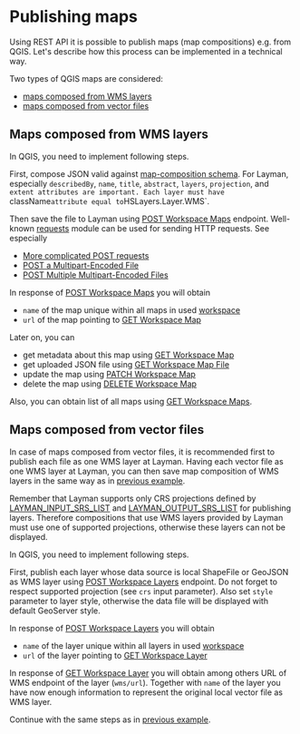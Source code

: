 # Publishing maps

Using REST API it is possible to publish maps (map compositions) e.g. from QGIS. Let's describe how this process can be implemented in a technical way.

Two types of QGIS maps are considered:
- [maps composed from WMS layers](#maps-composed-from-wms-layers)
- [maps composed from vector files](#maps-composed-from-vector-files)


## Maps composed from WMS layers
In QGIS, you need to implement following steps.

First, compose JSON valid against [map-composition schema](https://github.com/hslayers/map-compositions). For Layman, especially `describedBy`, `name`, `title`, `abstract`, `layers`, `projection`, and `extent attributes are important. Each layer must have `className` attribute equal to `HSLayers.Layer.WMS`.

Then save the file to Layman using [POST Workspace Maps](rest.md#post-workspace-maps) endpoint. Well-known [requests](https://requests.readthedocs.io/en/latest/) module can be used for sending HTTP requests. See especially
- [More complicated POST requests](https://requests.readthedocs.io/en/latest/user/quickstart/#more-complicated-post-requests)
- [POST a Multipart-Encoded File](https://requests.readthedocs.io/en/latest/user/quickstart/#post-a-multipart-encoded-file)
- [POST Multiple Multipart-Encoded Files](https://requests.readthedocs.io/en/latest/user/advanced/#post-multiple-multipart-encoded-files)

In response of [POST Workspace Maps](rest.md#post-workspace-maps) you will obtain
 - `name` of the map unique within all maps in used [workspace](models.md#workspace)
 - `url` of the map pointing to [GET Workspace Map](rest.md#get-workspace-map)
 
 Later on, you can
 - get metadata about this map using [GET Workspace Map](rest.md#get-workspace-map)
 - get uploaded JSON file using [GET Workspace Map File](rest.md#get-workspace-map-file)
 - update the map using [PATCH Workspace Map](rest.md#patch-workspace-map)
 - delete the map using [DELETE Workspace Map](rest.md#delete-workspace-map)
 
 Also, you can obtain list of all maps using [GET Workspace Maps](rest.md#get-workspace-maps).
 
 
 ## Maps composed from vector files
In case of maps composed from vector files, it is recommended first to publish each file as one WMS layer at Layman. Having each vector file as one WMS layer at Layman, you can then save map composition of WMS layers in the same way as in [previous example](#maps-composed-from-wms-layers).

Remember that Layman supports only CRS projections defined by [LAYMAN_INPUT_SRS_LIST](./env-settings.md#LAYMAN_INPUT_SRS_LIST) and [LAYMAN_OUTPUT_SRS_LIST](./env-settings.md#LAYMAN_OUTPUT_SRS_LIST) for publishing layers. Therefore compositions that use WMS layers provided by Layman must use one of supported projections, otherwise these layers can not be displayed.

In QGIS, you need to implement following steps.

First, publish each layer whose data source is local ShapeFile or GeoJSON as WMS layer using [POST Workspace Layers](rest.md#post-workspace-layers) endpoint. Do not forget to respect supported projection (see `crs` input parameter). Also set `style` parameter to layer style, otherwise the data file will be displayed with default GeoServer style.

In response of [POST Workspace Layers](rest.md#post-workspace-layers) you will obtain
 - `name` of the layer unique within all layers in used [workspace](models.md#workspace)
 - `url` of the layer pointing to [GET Workspace Layer](rest.md#get-workspace-layer)
 
In response of [GET Workspace Layer](rest.md#get-workspace-layer) you will obtain among others URL of WMS endpoint of the layer (`wms/url`). Together with `name` of the layer you have now enough information to represent the original local vector file as WMS layer.

Continue with the same steps as in [previous example](#maps-composed-from-wms-layers).
